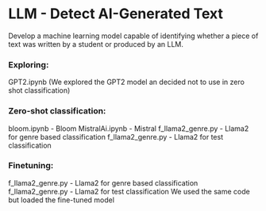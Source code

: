 # LLM - Detect AI-Generated Text

Develop a machine learning model capable of identifying whether a piece of text was written by a student or produced by an LLM.

### Exploring:
GPT2.ipynb (We explored the GPT2 model an decided not to use in zero shot classification)

### Zero-shot classification:
bloom.ipynb - Bloom
MistralAi.ipynb - Mistral
f_llama2_genre.py - Llama2 for genre based classification
f_llama2_genre.py - Llama2 for test classification

### Finetuning:
f_llama2_genre.py - Llama2 for genre based classification
f_llama2_genre.py - Llama2 for test classification
We used the same code but loaded the fine-tuned model




